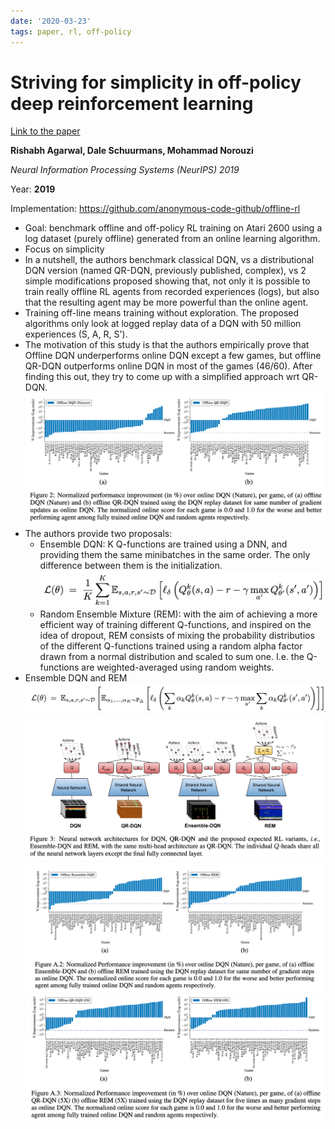 ```yaml
---
date: '2020-03-23'
tags: paper, rl, off-policy
---
```

# Striving for simplicity in off-policy deep reinforcement learning

[Link to the paper](https://arxiv.org/abs/1907.04543)


**Rishabh Agarwal, Dale Schuurmans, Mohammad Norouzi**

*Neural Information Processing Systems (NeurIPS) 2019*

Year: **2019**

Implementation: https://github.com/anonymous-code-github/offline-rl



- Goal: benchmark offline and off-policy RL training on Atari 2600 using a log dataset (purely offline) generated from an online learning algorithm.
- Focus on simplicity
- In a nutshell, the authors benchmark classical DQN, vs a distributional DQN version (named QR-DQN, previously published, complex), vs 2 simple modifications proposed showing that, not only it is possible to train really offline RL agents from recorded experiences (logs), but also that the resulting agent may be more powerful than the online agent.
- Training off-line means training without exploration. The proposed algorithms only look at logged replay data of a DQN with 50 million experiences (S, A, R, S').
- The motivation of this study is that the authors empirically prove that Offline DQN underperforms online DQN except a few games, but offline QR-DQN outperforms online DQN in most of the games (46/60). After finding this out, they try to come up with a simplified approach wrt QR-DQN.
![](assets/agarwal2019/motivation.png)
- The authors provide two proposals:
  - Ensemble DQN: K Q-functions are trained using a DNN, and providing them the same minibatches in the same order. The only difference between them is the initialization.
  ![](assets/agarwal2019/eDQN.png)
  - Random Ensemble Mixture (REM): with the aim of achieving a more efficient way of training different Q-functions, and inspired on the idea of dropout, REM consists of mixing the probability distributios of the different Q-functions trained using a random alpha factor drawn from a normal distribution and scaled to sum one. I.e. the Q-functions are weighted-averaged using random weights.
- Ensemble DQN and REM
![](assets/agarwal2019/REM.png)
![](assets/agarwal2019/architectures.png)
![](assets/agarwal2019/performance.png)
![](assets/agarwal2019/performance5.png)